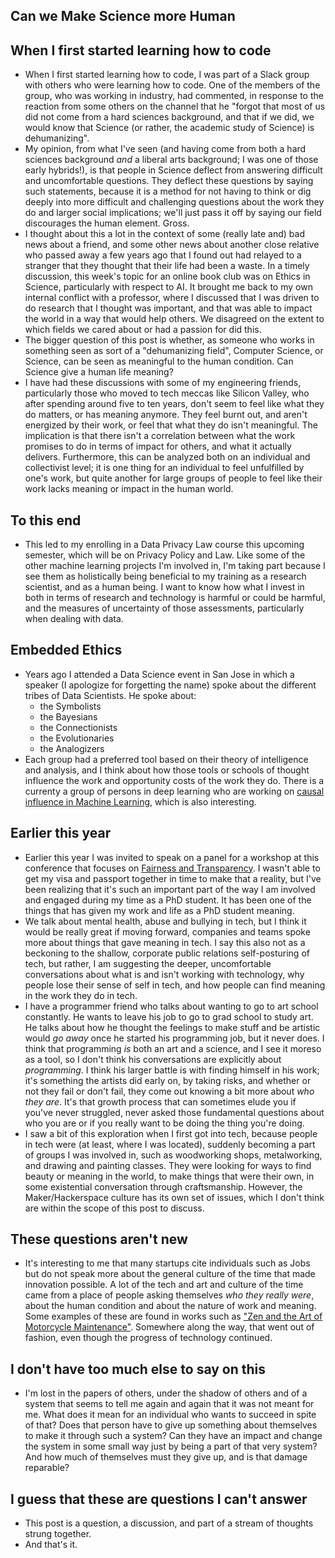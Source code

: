 ## Can we Make Science more Human

## When I first started learning how to code

- When I first started learning how to code, I was part of a Slack group with others who were learning how to code.
  One of the members of the group, who was working in industry, had commented, in response to the reaction from some others
  on the channel that he "forgot that most of us did not come from a hard sciences background, and that if we did, we would
  know that Science (or rather, the academic study of Science) is dehumanizing". 
- My opinion, from what I've seen (and having come from both a hard
  sciences background *and* a liberal arts background; I was one of those early hybrids!), is that people in Science deflect
  from answering difficult and uncomfortable questions. They deflect these questions by saying such statements, because 
  it is a method for not having to think or dig deeply into more difficult and challenging questions about the work they do
  and larger social implications; we'll just pass it off by saying our field discourages the human element. Gross.
- I thought about this a lot in the context of some (really late and) bad news about a friend, and some other news 
  about another close relative who passed away a few years ago that I found out had relayed to a stranger that they 
  thought that their life had been a waste. In a timely discussion, this week's topic for an online book club was on Ethics
  in Science, particularly with respect to AI. It brought me back to my own internal conflict with a professor, 
  where I discussed that I was driven to do research that I thought was important, and that was able to impact the world
  in a way that would help others. We disagreed on the extent to which fields we cared about or had a passion for 
  did this. 
- The bigger question of this post is whether, as someone who works in something seen as sort of a "dehumanizing field",
  Computer Science, or Science, can be seen as meaningful to the human condition. Can Science give a human life meaning?
- I have had these discussions with some of my engineering friends, particularly those who moved to tech meccas like Silicon
  Valley, who after spending around five to ten years, don't seem to feel like what they do matters, or has meaning anymore.
  They feel burnt out, and aren't energized by their work, or feel that what they do isn't meaningful. The implication is
  that there isn't a correlation between what the work promises to do in terms of impact for others, and what it actually
  delivers. Furthermore, this can be analyzed both on an individual and collectivist level; it is one thing for an individual
  to feel unfulfilled by one's work, but quite another for large groups of people to feel like their work lacks meaning or
  impact in the human world. 
  
## To this end

- This led to my enrolling in a Data Privacy Law course this upcoming semester, which will be on Privacy Policy and Law.
  Like some of the other machine learning projects I'm involved in, I'm taking part because I see them as holistically
  being beneficial to my training as a research scientist, and as a human being. I want to know how what I invest in
  both in terms of research and technology is harmful or could be harmful, and the measures of uncertainty of those 
  assessments, particularly when dealing with data. 
  
## Embedded Ethics
- Years ago I attended a Data Science event in San Jose in which a speaker (I apologize for forgetting the name) spoke
  about the different tribes of Data Scientists. He spoke about:
  - the Symbolists
  - the Bayesians
  - the Connectionists
  - the Evolutionaries
  - the Analogizers
- Each group had a preferred tool based on their theory of intelligence and analysis, and I think about how those tools
  or schools of thought influence the work and opportunity costs of the work they do. There is a currenty a group of 
  persons in deep learning who are working on [causal influence in Machine Learning](https://arxiv.org/pdf/1902.02302v4.pdf), 
  which is also interesting.
  
## Earlier this year
- Earlier this year I was invited to speak on a panel for a workshop at this conference 
that focuses on [Fairness and Transparency](https://facctconference.org/). I wasn't able to get my visa and passport together
  in time to make that a reality, but I've been realizing that it's such an important part of the way I am involved and
  engaged during my time as a PhD student. It has been one of the things that has given my work and life as a PhD
  student meaning. 
- We talk about mental health, abuse and bullying in tech, but I think it would be really great if moving forward,
  companies and teams spoke more about things that gave meaning in tech. I say this also not as a beckoning to the shallow, 
  corporate public relations self-posturing of tech, but rather, I am suggesting the deeper, uncomfortable conversations
  about what is and isn't working with technology, why people lose their sense of self in tech, and how people can find
  meaning in the work they do in tech. 
- I have a programmer friend who talks about wanting to go to art school constantly. He wants to leave his job to go to
  grad school to study art. He talks about how he thought the feelings to make stuff and be artistic would *go away* once
  he started his programming job, but it never does. I think that programming *is* both an art and a science, and I see it moreso as a tool, so I don't think his conversations are explicitly about *programming*. I think his larger battle is with finding himself in his work; it's
  something the artists did early on, by taking risks, and whether or not they fail or don't fail, they come out knowing
  a bit more about *who they are*. It's that growth process that can sometimes elude you if you've never struggled,
  never asked those fundamental questions about who you are or if you really want to be doing the thing you're doing. 
- I saw a bit of this exploration when I first got into tech, because people in tech were (at least, where I was located),
  suddenly becoming a part of groups I was involved in, such as woodworking shops, metalworking, and drawing and painting 
  classes. They were looking for ways to find beauty or meaning in the world, to make things that were their own, in some
  existential conversation through craftsmanship. However, the Maker/Hackerspace culture has its own set of issues, which
  I don't think are within the scope of this post to discuss.
  
## These questions aren't new
- It's interesting to me that many startups cite individuals such as Jobs but do not speak more about the general culture 
  of the time that made innovation possible. A lot of the tech and art and culture of the time came from a place of people
  asking themselves *who they really were*, about the human condition and about the nature of work and meaning. Some examples of these are found in works such as ["Zen and the Art of Motorcycle Maintenance"](https://en.wikipedia.org/wiki/Zen_and_the_Art_of_Motorcycle_Maintenance). Somewhere along the way, that went
  out of fashion, even though the progress of technology continued.
  
## I don't have too much else to say on this
- I'm lost in the papers of others, under the shadow of others and of a system that seems to tell me again and again
  that it was not meant for me. What does it mean for an individual who wants to succeed in spite of that? Does that person
  have to give up something about themselves to make it through such a system? Can they have an impact and change the system
  in some small way just by being a part of that very system? And how much of themselves must they give up, 
  and is that damage reparable?
  
## I guess that these are questions I can't answer
- This post is a question, a discussion, and part of a stream of thoughts strung together.
- And that's it.
  
  
  

